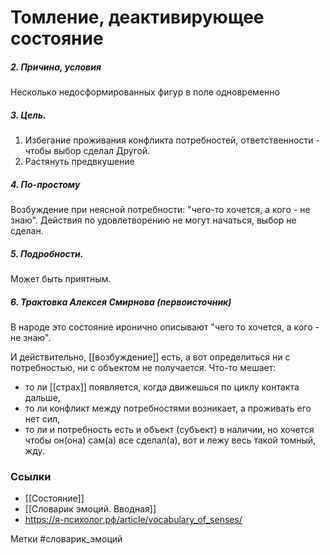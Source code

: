 #  Томление, деактивирующее состояние

##### 2. Причина, условия
Несколько недосформированных фигур в поле одновременно

##### 3. Цель.
1. Избегание проживания конфликта потребностей, ответственности - чтобы выбор сделал Другой.
2. Растянуть предвкушение

##### 4. По-простому
Возбуждение при неясной потребности: "чего-то хочется, а кого - не знаю". Действия по удовлетворению не могут начаться, выбор не сделан.

##### 5. Подробности.
Может быть приятным.

##### 6. Трактовка Алексея Смирнова (первоисточник)
В народе это состояние иронично описывают "чего то хочется, а кого - не знаю". 

И действительно, [[возбуждение]] есть, а вот определиться ни с потребностью, ни с объектом не получается. 
Что-то мешает: 
- то ли [[страх]] появляется, когда движешься по циклу контакта дальше, 
- то ли конфликт между потребностями возникает, а проживать его нет сил, 
- то ли и потребность есть и объект (субъект) в наличии, но хочется чтобы он(она) сам(а) все сделал(а), вот и лежу весь такой томный, жду.


### Ссылки
- [[Состояние]]
- [[Словарик эмоций. Вводная]]
- https://я-психолог.рф/article/vocabulary_of_senses/

Метки #словарик_эмоций 




